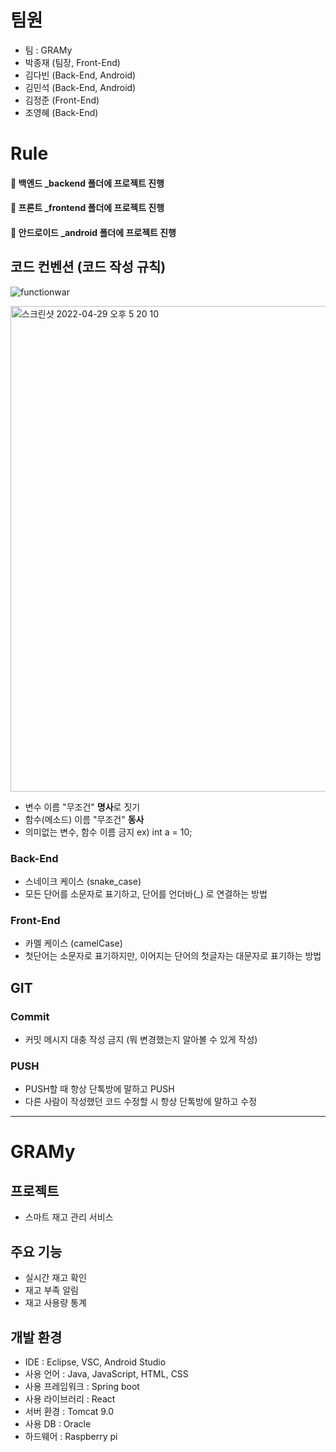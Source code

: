 # 팀원
- 팀 : GRAMy
- 박종재 (팀장, Front-End)
- 김다빈 (Back-End, Android)
- 김민석 (Back-End, Android)
- 김정준 (Front-End)
- 조영혜 (Back-End)

# Rule

<h4>🚨 백엔드 _backend 폴더에 프로젝트 진행</h4>
<h4>🚨 프론트 _frontend 폴더에 프로젝트 진행</h4>
<h4>🚨 안드로이드 _android 폴더에 프로젝트 진행</h4>

## 코드 컨벤션 (코드 작성 규칙)

![functionwar](https://user-images.githubusercontent.com/66498240/165909713-87f17cdc-dbb5-44ba-b49f-11289b7eecfe.jpeg)


<img width="777" alt="스크린샷 2022-04-29 오후 5 20 10" src="https://user-images.githubusercontent.com/66498240/165909329-f47ecf42-93ac-49b5-95db-da2b4e0f4c38.png">

- 변수 이름 "무조건" <b>명사</b>로 짓기
- 함수(메소드) 이름 "무조건" <b>동사</b>
- 의미없는 변수, 함수 이름 금지 ex) int a = 10;

### Back-End

- 스네이크 케이스 (snake_case)
- 모든 단어를 소문자로 표기하고, 단어를 언더바(\_) 로 연결하는 방법

### Front-End

- 카멜 케이스 (camelCase)
- 첫단어는 소문자로 표기하지만, 이어지는 단어의 첫글자는 대문자로 표기하는 방법

## GIT

### Commit
- 커밋 메시지 대충 작성 금지 (뭐 변경했는지 알아볼 수 있게 작성)

### PUSH
- PUSH할 때 항상 단톡방에 말하고 PUSH
- 다른 사람이 작성했던 코드 수정할 시 항상 단톡방에 말하고 수정

<hr>

# GRAMy

## 프로젝트
- 스마트 재고 관리 서비스

## 주요 기능
- 실시간 재고 확인
- 재고 부족 알림
- 재고 사용량 통계

## 개발 환경
- IDE : Eclipse, VSC, Android Studio
- 사용 언어 : Java, JavaScript, HTML, CSS
- 사용 프레임워크 : Spring boot
- 사용 라이브러리 : React
- 서버 환경 : Tomcat 9.0
- 사용 DB : Oracle
- 하드웨어 : Raspberry pi
